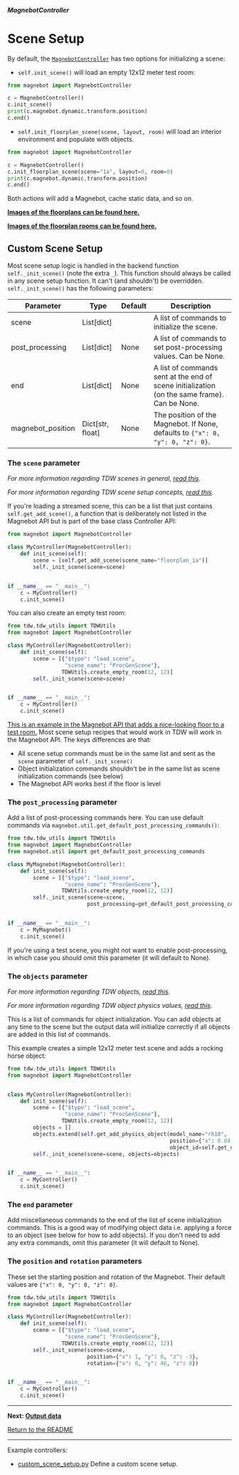 ##### MagnebotController

# Scene Setup

By default, the [`MagnebotController`](../../api/magnebot_controller.md) has two options for initializing a scene:

- `self.init_scene()` will load an empty 12x12 meter test room:

```python
from magnebot import MagnebotController

c = MagnebotController()
c.init_scene()
print(c.magnebot.dynamic.transform.position)
c.end()
```

- `self.init_floorplan_scene(scene, layout, room)` will load an interior environment and populate with objects. 

```python
from magnebot import MagnebotController

c = MagnebotController()
c.init_floorplan_scene(scene="1a", layout=0, room=0)
print(c.magnebot.dynamic.transform.position)
c.end()
```

Both actions will add a Magnebot, cache static data, and so on.

[**Images of the floorplans can be found here.**](https://github.com/alters-mit/magnebot/tree/main/doc/images/floorplans) 

[**Images of the floorplan rooms can be found here.**](https://github.com/alters-mit/magnebot/tree/main/doc/images/rooms) 

## Custom Scene Setup

Most scene setup logic is handled in the backend function `self._init_scene()` (note the extra `_`). This function should always be called in any scene setup function. It can't (and shouldn't) be overridden. `self._init_scene()` has the following parameters:

| Parameter         | Type             | Default | Description                                                  |
| ----------------- | ---------------- | ------- | ------------------------------------------------------------ |
| scene             | List[dict]       |         | A list of commands to initialize the scene.                  |
| post_processing   | List[dict]       | None    | A list of commands to set post-processing values. Can be None. |
| end               | List[dict]       | None    | A list of commands sent at the end of scene initialization (on the same frame). Can be None. |
| magnebot_position | Dict[str, float] | None    | The position of the Magnebot. If None, defaults to `{"x": 0, "y": 0, "z": 0}`. |

### The `scene` parameter

*For more information regarding TDW scenes in general, [read this](https://github.com/threedworld-mit/tdw/blob/master/Documentation/lessons/core_concepts/scenes.md).*

*For more information regarding TDW scene setup concepts, [read this](https://github.com/threedworld-mit/tdw/blob/master/Documentation/lessons/objects_and_scenes/overview.md).*

If you're loading a streamed scene, this can be a list that just contains `self.get_add_scene()`, a function that is deliberately not listed in the Magnebot API but is  part of the base class Controller API:

```python
from magnebot import MagnebotController

class MyController(MagnebotController):
    def init_scene(self):
        scene = [self.get_add_scene(scene_name="floorplan_1a")]
        self._init_scene(scene=scene)


if __name__ == "__main__":
    c = MyController()
    c.init_scene()
```

You can also create an empty test room:

```python
from tdw.tdw_utils import TDWUtils
from magnebot import MagnebotController

class MyController(MagnebotController):
    def init_scene(self):
        scene = [{"$type": "load_scene", 
                  "scene_name": "ProcGenScene"},
                 TDWUtils.create_empty_room(12, 12)]
        self._init_scene(scene=scene)


if __name__ == "__main__":
    c = MyController()
    c.init_scene()
```

[This is an example in the Magnebot API that adds a nice-looking floor to a test room.](https://github.com/alters-mit/magnebot/blob/main/controllers/promos/reach_high.py)  Most scene setup recipes that would work in TDW will work in the Magnebot API. The keys differences are that:

- All scene setup commands must be in the same list and sent as the `scene` parameter of `self._init_scene()`
- Object initialization commands shouldn't be in the same list as scene initialization commands (see below)
- The Magnebot API works best if the floor is level

### The `post_processing` parameter

Add a list of post-processing commands here. You can use default commands via `magnebot.util.get_default_post_processing_commands()`:

```python
from tdw.tdw_utils import TDWUtils
from magnebot import MagnebotController
from magnebot.util import get_default_post_processing_commands

class MyMagnebot(MagnebotController):
    def init_scene(self):
        scene = [{"$type": "load_scene",
                  "scene_name": "ProcGenScene"},
                 TDWUtils.create_empty_room(12, 12)]
        self._init_scene(scene=scene,
                         post_processing=get_default_post_processing_commands())


if __name__ == "__main__":
    c = MyMagnebot()
    c.init_scene()
```

If you're using a test scene, you might not want to enable  post-processing, in which case you should omit this parameter (it will  default to None).

### The `objects` parameter

*For more information regarding TDW objects, [read this](https://github.com/threedworld-mit/tdw/blob/master/Documentation/lessons/core_concepts/objects.md).*

*For more information regarding TDW object physics values, [read this](https://github.com/threedworld-mit/tdw/blob/master/Documentation/lessons/physx/physics_objects.md).*

This is a list of commands for object initialization. You can add objects at any time to the scene but the output data will initialize correctly if all objects are added in this list of commands.

This example creates a simple 12x12 meter test scene and adds a rocking horse object:

```python
from tdw.tdw_utils import TDWUtils
from magnebot import MagnebotController


class MyController(MagnebotController):
    def init_scene(self):
        scene = [{"$type": "load_scene",
                  "scene_name": "ProcGenScene"},
                 TDWUtils.create_empty_room(12, 12)]
        objects = []
        objects.extend(self.get_add_physics_object(model_name="rh10",
                                                   position={"x": 0.04, "y": 0, "z": 1.081},
                                                   object_id=self.get_unique_id()))
        self._init_scene(scene=scene, objects=objects)


if __name__ == "__main__":
    c = MyController()
    c.init_scene()
```

### The `end` parameter

Add miscellaneous commands to the end of the list of scene  initialization commands. This is a good way of modifying object data  i.e. applying a force to an object (see below for how to add objects).  If you don't need to add any extra commands, omit this parameter (it  will default to None).

### The `position` and `rotation` parameters

These set the starting position and rotation of the Magnebot. Their default values are `{"x": 0, "y": 0, "z": 0}`.

```python
from tdw.tdw_utils import TDWUtils
from magnebot import MagnebotController

class MyController(MagnebotController):
    def init_scene(self):
        scene = [{"$type": "load_scene",
                  "scene_name": "ProcGenScene"},
                 TDWUtils.create_empty_room(12, 12)]
        self._init_scene(scene=scene,
                         position={"x": 1, "y": 0, "z": -3},
                         rotation={"x": 0, "y": 46, "z": 0})


if __name__ == "__main__":
    c = MyController()
    c.init_scene()
```

***

**Next: [Output data](output_data.md)**

[Return to the README](../../../README.md)

***

Example controllers:

- [custom_scene_setup.py](https://github.com/alters-mit/magnebot/blob/main/controllers/examples/magnebot_controller/custom_scene_setup.py) Define a custom scene setup.
